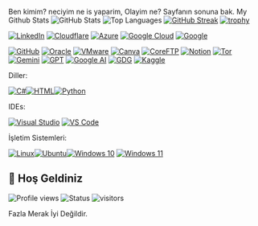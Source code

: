 Ben kimim? neciyim ne is yaparim, Olayim ne? Sayfanın sonuna bak.
My Github Stats
![GitHub Stats](https://github-readme-stats.vercel.app/api?username=farukiskender&show_icons=true&theme=radical)
![Top Languages](https://github-readme-stats.vercel.app/api/top-langs/?username=farukiskender&layout=compact&theme=radical)
[![GitHub Streak](https://streak-stats.demolab.com/?user=farukiskender&theme=tokyonight)](https://git.io/streak-stats)
[![trophy](https://github-profile-trophy.vercel.app/?username=farukiskender&theme=gruvbox)](https://github.com/ryo-ma/github-profile-trophy)

<a href="[https://www.linkedin.com/in/kullanici-adin](https://www.linkedin.com/in/farukiskender0/)" target="_blank"><img src="https://img.shields.io/badge/LinkedIn-0A66C2?style=for-the-badge&logo=linkedin&logoColor=white" alt="LinkedIn"></a>
<a href="https://www.cloudflare.com" target="_blank"><img src="https://img.shields.io/badge/Cloudflare-F38020?style=for-the-badge&logo=Cloudflare&logoColor=white" alt="Cloudflare"></a>
<a href="https://azure.microsoft.com" target="_blank"><img src="https://img.shields.io/badge/Azure-0078D4?style=for-the-badge&logo=Microsoft%20Azure&logoColor=white" alt="Azure"></a>
<a href="https://cloud.google.com" target="_blank"><img src="https://img.shields.io/badge/Google_Cloud-4285F4?style=for-the-badge&logo=Google%20Cloud&logoColor=white" alt="Google Cloud"></a>
<a href="https://www.google.com" target="_blank"><img src="https://img.shields.io/badge/Google-4285F4?style=for-the-badge&logo=Google&logoColor=white" alt="Google"></a>

<a href="https://github.com" target="_blank"><img src="https://img.shields.io/badge/GitHub-181717?style=for-the-badge&logo=github&logoColor=white" alt="GitHub"></a>
<a href="https://www.oracle.com" target="_blank"><img src="https://img.shields.io/badge/Oracle-F80000?style=for-the-badge&logo=oracle&logoColor=white" alt="Oracle"></a>
<a href="https://www.vmware.com" target="_blank"><img src="https://img.shields.io/badge/VMware-607078?style=for-the-badge&logo=vmware&logoColor=white" alt="VMware"></a>
<a href="https://www.canva.com" target="_blank"><img src="https://img.shields.io/badge/Canva-00C4CC?style=for-the-badge&logo=canva&logoColor=white" alt="Canva"></a>
<a href="https://coreftp.com" target="_blank"><img src="https://img.shields.io/badge/CoreFTP-003366?style=for-the-badge&logo=ftp&logoColor=white" alt="CoreFTP"></a>
<a href="https://www.notion.so" target="_blank"><img src="https://img.shields.io/badge/Notion-000000?style=for-the-badge&logo=notion&logoColor=white" alt="Notion"></a>
<a href="https://www.torproject.org/" target="_blank"><img src="https://img.shields.io/badge/Tor-7E4798?style=for-the-badge&logo=tor-browser&logoColor=white" alt="Tor"></a>
<a href="https://deepmind.google/technologies/gemini/" target="_blank"><img src="https://img.shields.io/badge/Gemini-4285F4?style=for-the-badge&logo=google&logoColor=white" alt="Gemini"></a>
<a href="https://chat.openai.com" target="_blank"><img src="https://img.shields.io/badge/GPT-412991?style=for-the-badge&logo=openai&logoColor=white" alt="GPT"></a>
<a href="https://ai.google" target="_blank"><img src="https://img.shields.io/badge/Google_AI-4285F4?style=for-the-badge&logo=google&logoColor=white" alt="Google AI"></a>
<a href="https://developers.google.com/community/gdg" target="_blank"><img src="https://img.shields.io/badge/Google_Developer_Group-34A853?style=for-the-badge&logo=google&logoColor=white" alt="GDG"></a>
<a href="https://www.kaggle.com" target="_blank"><img src="https://img.shields.io/badge/Kaggle-20BEFF?style=for-the-badge&logo=kaggle&logoColor=white" alt="Kaggle"></a>

Diller:

<a href="https://learn.microsoft.com/en-us/dotnet/csharp/" target="_blank"><img src="https://img.shields.io/badge/C%23-239120?style=for-the-badge&logo=c-sharp&logoColor=white" alt="C#"></a><a href="https://developer.mozilla.org/en-US/docs/Web/HTML" target="_blank"><img src="https://img.shields.io/badge/HTML5-E34F26?style=for-the-badge&logo=html5&logoColor=white" alt="HTML"></a><a href="https://www.python.org" target="_blank"><img src="https://img.shields.io/badge/Python-3776AB?style=for-the-badge&logo=python&logoColor=white" alt="Python"></a>

IDEs:

<a href="https://visualstudio.microsoft.com/" target="_blank"><img src="https://img.shields.io/badge/Visual_Studio-5C2D91?style=for-the-badge&logo=visual%20studio&logoColor=white" alt="Visual Studio"></a> <a href="https://code.visualstudio.com/" target="_blank"><img src="https://img.shields.io/badge/VS_Code-007ACC?style=for-the-badge&logo=visual%20studio%20code&logoColor=white" alt="VS Code"></a>

İşletim Sistemleri:

<a href="https://www.linux.org" target="_blank"><img src="https://img.shields.io/badge/Linux-FCC624?style=for-the-badge&logo=linux&logoColor=black" alt="Linux"></a><a href="https://ubuntu.com" target="_blank"><img src="https://img.shields.io/badge/Ubuntu-E95420?style=for-the-badge&logo=ubuntu&logoColor=white" alt="Ubuntu"></a><a href="https://www.microsoft.com/software-download/windows10" target="_blank"><img src="https://img.shields.io/badge/Windows_10-0078D6?style=for-the-badge&logo=windows&logoColor=white" alt="Windows 10"></a> <a href="https://www.microsoft.com/software-download/windows11" target="_blank"><img src="https://img.shields.io/badge/Windows_11-00ADEF?style=for-the-badge&logo=windows11&logoColor=white" alt="Windows 11"></a>


## 👋 Hoş Geldiniz

![Profile views](https://hits.seeyoufarm.com/api/count/incr/badge.svg?url=https://github.com/farukiskender&count_bg=%2379C83D&title_bg=%23555555&icon=github.svg&icon_color=%23E7E7E7&title=Profile+Views&edge_flat=false)
![Status](https://img.shields.io/badge/Status-Online-success?style=flat&logo=github)
![visitors](https://visitor-badge.glitch.me/badge?page_id=farukiskender)












Fazla Merak İyi Değildir.
